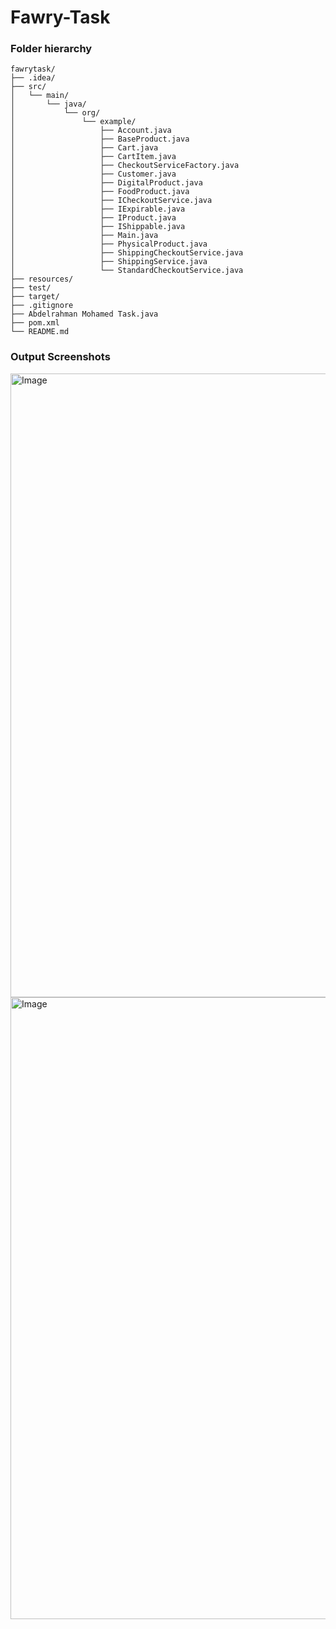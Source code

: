 # Fawry-Task

### Folder hierarchy 
```
fawrytask/
├── .idea/
├── src/
│   └── main/
│       └── java/
│           └── org/
│               └── example/
│                   ├── Account.java
│                   ├── BaseProduct.java
│                   ├── Cart.java
│                   ├── CartItem.java
│                   ├── CheckoutServiceFactory.java
│                   ├── Customer.java
│                   ├── DigitalProduct.java
│                   ├── FoodProduct.java
│                   ├── ICheckoutService.java
│                   ├── IExpirable.java
│                   ├── IProduct.java
│                   ├── IShippable.java
│                   ├── Main.java
│                   ├── PhysicalProduct.java
│                   ├── ShippingCheckoutService.java
│                   ├── ShippingService.java
│                   └── StandardCheckoutService.java
├── resources/
├── test/
├── target/
├── .gitignore
├── Abdelrahman Mohamed Task.java
├── pom.xml
└── README.md
```

### Output Screenshots
<img width="1920" height="998" alt="Image" src="https://github.com/user-attachments/assets/698d6bd4-a0f5-44ff-bb12-ad4dd3a41c51" />

<img width="1920" height="995" alt="Image" src="https://github.com/user-attachments/assets/583b9003-93d8-482f-97c6-69bfe5e696b4" />
